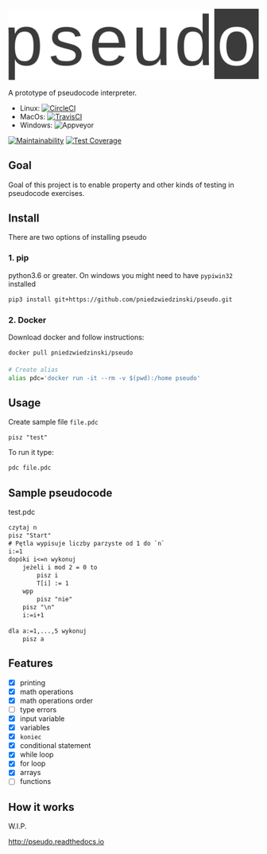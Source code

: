 ![pseudo](pseudo.svg)

<!--<img style="height:60px" src="pseudo.svg">-->

A prototype of pseudocode interpreter.

- Linux: [![CircleCI](https://circleci.com/gh/pniedzwiedzinski/pseudo/tree/master.svg?style=svg)](https://circleci.com/gh/pniedzwiedzinski/pseudo/tree/master)
- MacOs: [![TravisCI](https://travis-ci.com/pniedzwiedzinski/pseudo.svg?branch=master)](https://travis-ci.com/pniedzwiedzinski/pseudo)
- Windows: ![Appveyor](https://ci.appveyor.com/api/projects/status/mb619aaflsyamen8/branch/master?svg=true)

[![Maintainability](https://api.codeclimate.com/v1/badges/f204e006912933370b41/maintainability)](https://codeclimate.com/github/pniedzwiedzinski/pseudo/maintainability)
[![Test Coverage](https://api.codeclimate.com/v1/badges/f204e006912933370b41/test_coverage)](https://codeclimate.com/github/pniedzwiedzinski/pseudo/test_coverage)

## Goal

Goal of this project is to enable property and other kinds of testing in pseudocode exercises.

## Install

There are two options of installing pseudo

### 1. pip

python3.6 or greater. On windows you might need to have `pypiwin32` installed

```bash
pip3 install git+https://github.com/pniedzwiedzinski/pseudo.git
```

### 2. Docker

Download docker and follow instructions:

```bash
docker pull pniedzwiedzinski/pseudo

# Create alias
alias pdc='docker run -it --rm -v $(pwd):/home pseudo'
```

## Usage

Create sample file `file.pdc`

```
pisz "test"
```

To run it type:

```bash
pdc file.pdc
```

## Sample pseudocode

test.pdc

```
czytaj n
pisz "Start"
# Pętla wypisuje liczby parzyste od 1 do `n`
i:=1
dopóki i<=n wykonuj
    jeżeli i mod 2 = 0 to
        pisz i
        T[i] := 1
    wpp
        pisz "nie"
    pisz "\n"
    i:=i+1

dla a:=1,...,5 wykonuj
    pisz a
```

## Features

- [x] printing
- [x] math operations
- [x] math operations order
- [ ] type errors
- [x] input variable
- [x] variables
- [x] `koniec`
- [x] conditional statement
- [x] while loop
- [x] for loop
- [x] arrays
- [ ] functions

## How it works

W.I.P.

http://pseudo.readthedocs.io
